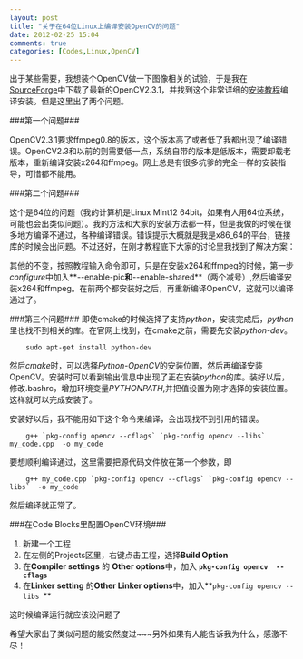```yaml
---
layout: post
title: "关于在64位Linux上编译安装OpenCV的问题"
date: 2012-02-25 15:04
comments: true
categories: [Codes,Linux,OpenCV]
---
```


出于某些需要，我想装个OpenCV做一下图像相关的试验，于是我在[SourceForge](http://sourceforge.net/projects/opencvlibrary/)中下载了最新的OpenCV2.3.1，并找到这个非常详细的[安装教程](http://www.ozbotz.org/opencv-installation/)编译安装。但是这里出了两个问题。

###第一个问题###

OpenCV2.3.1要求ffmpeg0.8的版本，这个版本高了或者低了我都出现了编译错误。OpenCV2.3和以前的则需要低一点，系统自带的版本是低版本，需要卸载老版本，重新编译安装x264和ffmpeg。网上总是有很多坑爹的完全一样的安装指导，可惜都不能用。  

###第二个问题###

这个是64位的问题（我的计算机是Linux Mint12 64bit，如果有人用64位系统，可能也会出类似问题）。我的方法和大家的安装方法都一样，但是我做的时候在很多地方编译不通过，各种编译错误。错误提示大概就是我是x86_64的平台，链接库的时候会出问题。不过还好，在刚才教程底下大家的讨论里我找到了解决方案：

其他的不变，按照教程输入命令即可，只是在安装x264和ffmpeg的时候，第一步*configure*中加入**--enable-pic**和**--enable-shared**（两个减号）,然后编译安装x264和ffmpeg。在前两个都安装好之后，再重新编译OpenCV，这就可以编译通过了。

###第三个问题###
即使cmake的时候选择了支持*python*，安装完成后，*python*里也找不到相关的库。在官网上找到，在cmake之前，需要先安装*python-dev*。
        
        sudo apt-get install python-dev
        
然后*cmake*时，可以选择*Python-OpenCV*的安装位置，然后再编译安装OpenCV。安装时可以看到输出信息中出现了正在安装*python*的库。装好以后，修改.bashrc，增加环境变量*PYTHONPATH*,并把值设置为刚才选择的安装位置。这样就可以完成安装了。

安装好以后，我不能用如下这个命令来编译，会出现找不到引用的错误。

        g++ `pkg-config opencv --cflags` `pkg-config opencv --libs` my_code.cpp  -o my_code

要想顺利编译通过，这里需要把源代码文件放在第一个参数，即

        g++ my_code.cpp `pkg-config opencv --cflags` `pkg-config opencv --libs`  -o my_code
        
然后编译就正常了。

###在Code Blocks里配置OpenCV环境###
1. 新建一个工程
2. 在左侧的Projects区里，右键点击工程，选择**Build Option**
3. 在**Compiler settings** 的 **Other options**中，加入 **`pkg-config opencv  --cflags`**
4. 在**Linker setting** 的**Other Linker options**中，加入**`pkg-config opencv --libs `**

这时候编译运行就应该没问题了

希望大家出了类似问题的能安然度过~~~另外如果有人能告诉我为什么，感激不尽！
